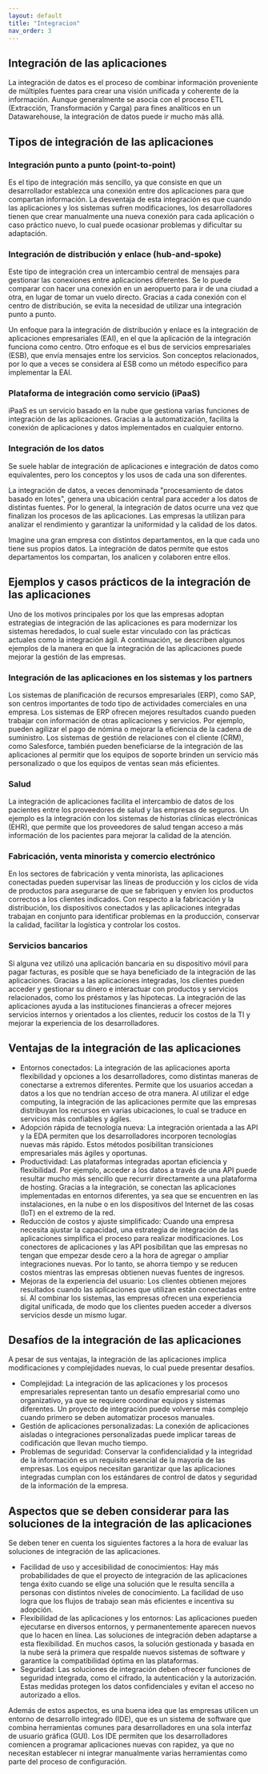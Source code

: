 ```yaml
---
layout: default
title: "Integracion"
nav_order: 3
---
```

## Integración de las aplicaciones

La integración de datos es el proceso de combinar información proveniente de múltiples fuentes para crear una visión unificada y coherente de la información. Aunque generalmente se asocia con el proceso ETL (Extracción, Transformación y Carga) para fines analíticos en un Datawarehouse, la integración de datos puede ir mucho más allá.

## Tipos de integración de las aplicaciones

### Integración punto a punto (point-to-point)

Es el tipo de integración más sencillo, ya que consiste en que un desarrollador establezca una conexión entre dos aplicaciones para que compartan información. La desventaja de esta integración es que cuando las aplicaciones y los sistemas sufren modificaciones, los desarrolladores tienen que crear manualmente una nueva conexión para cada aplicación o caso práctico nuevo, lo cual puede ocasionar problemas y dificultar su adaptación.

### Integración de distribución y enlace (hub-and-spoke)

Este tipo de integración crea un intercambio central de mensajes para gestionar las conexiones entre aplicaciones diferentes. Se lo puede comparar con hacer una conexión en un aeropuerto para ir de una ciudad a otra, en lugar de tomar un vuelo directo. Gracias a cada conexión con el centro de distribución, se evita la necesidad de utilizar una integración punto a punto.

Un enfoque para la integración de distribución y enlace es la integración de aplicaciones empresariales (EAI), en el que la aplicación de la integración funciona como centro. Otro enfoque es el bus de servicios empresariales (ESB), que envía mensajes entre los servicios. Son conceptos relacionados, por lo que a veces se considera al ESB como un método específico para implementar la EAI.

### Plataforma de integración como servicio (iPaaS)

iPaaS es un servicio basado en la nube que gestiona varias funciones de integración de las aplicaciones. Gracias a la automatización, facilita la conexión de aplicaciones y datos implementados en cualquier entorno. 

### Integración de los datos

Se suele hablar de integración de aplicaciones e integración de datos como equivalentes, pero los conceptos y los usos de cada una son diferentes.

La integración de datos, a veces denominada "procesamiento de datos basado en lotes", genera una ubicación central para acceder a los datos de distintas fuentes. Por lo general, la integración de datos ocurre una vez que finalizan los procesos de las aplicaciones. Las empresas la utilizan para analizar el rendimiento y garantizar la uniformidad y la calidad de los datos.

Imagine una gran empresa con distintos departamentos, en la que cada uno tiene sus propios datos. La integración de datos permite que estos departamentos los compartan, los analicen y colaboren entre ellos.

## Ejemplos y casos prácticos de la integración de las aplicaciones

Uno de los motivos principales por los que las empresas adoptan estrategias de integración de las aplicaciones es para modernizar los sistemas heredados, lo cual suele estar vinculado con las prácticas actuales como la integración ágil. A continuación, se describen algunos ejemplos de la manera en que la integración de las aplicaciones puede mejorar la gestión de las empresas.

### Integración de las aplicaciones en los sistemas y los partners

Los sistemas de planificación de recursos empresariales (ERP), como SAP, son centros importantes de todo tipo de actividades comerciales en una empresa. Los sistemas de ERP ofrecen mejores resultados cuando pueden trabajar con información de otras aplicaciones y servicios. Por ejemplo, pueden agilizar el pago de nómina o mejorar la eficiencia de la cadena de suministro. Los sistemas de gestión de relaciones con el cliente (CRM), como Salesforce, también pueden beneficiarse de la integración de las aplicaciones al permitir que los equipos de soporte brinden un servicio más personalizado o que los equipos de ventas sean más eficientes.

### Salud

La integración de aplicaciones facilita el intercambio de datos de los pacientes entre los proveedores de salud y las empresas de seguros. Un ejemplo es la integración con los sistemas de historias clínicas electrónicas (EHR), que permite que los proveedores de salud tengan acceso a más información de los pacientes para mejorar la calidad de la atención.

### Fabricación, venta minorista y comercio electrónico

En los sectores de fabricación y venta minorista, las aplicaciones conectadas pueden supervisar las líneas de producción y los ciclos de vida de productos para asegurarse de que se fabriquen y envíen los productos correctos a los clientes indicados. Con respecto a la fabricación y la distribución, los dispositivos conectados y las aplicaciones integradas trabajan en conjunto para identificar problemas en la producción, conservar la calidad, facilitar la logística y controlar los costos.

### Servicios bancarios

Si alguna vez utilizó una aplicación bancaria en su dispositivo móvil para pagar facturas, es posible que se haya beneficiado de la integración de las aplicaciones. Gracias a las aplicaciones integradas, los clientes pueden acceder y gestionar su dinero e interactuar con productos y servicios relacionados, como los préstamos y las hipotecas. La integración de las aplicaciones ayuda a las instituciones financieras a ofrecer mejores servicios internos y orientados a los clientes, reducir los costos de la TI y mejorar la experiencia de los desarrolladores.

## Ventajas de la integración de las aplicaciones

- Entornos conectados: La integración de las aplicaciones aporta flexibilidad y opciones a los desarrolladores, como distintas maneras de conectarse a extremos diferentes. Permite que los usuarios accedan a datos a los que no tendrían acceso de otra manera. Al utilizar el edge computing, la integración de las aplicaciones permite que las empresas distribuyan los recursos en varias ubicaciones, lo cual se traduce en servicios más confiables y ágiles.
- Adopción rápida de tecnología nueva: La integración orientada a las API y la EDA permiten que los desarrolladores incorporen tecnologías nuevas más rápido. Estos métodos posibilitan transiciones empresariales más ágiles y oportunas. 
- Productividad: Las plataformas integradas aportan eficiencia y flexibilidad. Por ejemplo, acceder a los datos a través de una API puede resultar mucho más sencillo que recurrir directamente a una plataforma de hosting. Gracias a la integración, se conectan las aplicaciones implementadas en entornos diferentes, ya sea que se encuentren en las instalaciones, en la nube o en los dispositivos del Internet de las cosas (IoT) en el extremo de la red.
- Reducción de costos y ajuste simplificado: Cuando una empresa necesita ajustar la capacidad, una estrategia de integración de las aplicaciones simplifica el proceso para realizar modificaciones. Los conectores de aplicaciones y las API posibilitan que las empresas no tengan que empezar desde cero a la hora de agregar o ampliar integraciones nuevas. Por lo tanto, se ahorra tiempo y se reducen costos mientras las empresas obtienen nuevas fuentes de ingresos.
- Mejoras de la experiencia del usuario: Los clientes obtienen mejores resultados cuando las aplicaciones que utilizan están conectadas entre sí. Al combinar los sistemas, las empresas ofrecen una experiencia digital unificada, de modo que los clientes pueden acceder a diversos servicios desde un mismo lugar.

## Desafíos de la integración de las aplicaciones

A pesar de sus ventajas, la integración de las aplicaciones implica modificaciones y complejidades nuevas, lo cual puede presentar desafíos.

- Complejidad: La integración de las aplicaciones y los procesos empresariales representan tanto un desafío empresarial como uno organizativo, ya que se requiere coordinar equipos y sistemas diferentes. Un proyecto de integración puede volverse más complejo cuando primero se deben automatizar procesos manuales.
- Gestión de aplicaciones personalizadas: La conexión de aplicaciones aisladas o integraciones personalizadas puede implicar tareas de codificación que llevan mucho tiempo.
- Problemas de seguridad: Conservar la confidencialidad y la integridad de la información es un requisito esencial de la mayoría de las empresas. Los equipos necesitan garantizar que las aplicaciones integradas cumplan con los estándares de control de datos y seguridad de la información de la empresa.

## Aspectos que se deben considerar para las soluciones de la integración de las aplicaciones

Se deben tener en cuenta los siguientes factores a la hora de evaluar las soluciones de integración de las aplicaciones.

- Facilidad de uso y accesibilidad de conocimientos: Hay más probabilidades de que el proyecto de integración de las aplicaciones tenga éxito cuando se elige una solución que le resulta sencilla a personas con distintos niveles de conocimiento. La facilidad de uso logra que los flujos de trabajo sean más eficientes e incentiva su adopción.
- Flexibilidad de las aplicaciones y los entornos: Las aplicaciones pueden ejecutarse en diversos entornos, y permanentemente aparecen nuevos que lo hacen en línea. Las soluciones de integración deben adaptarse a esta flexibilidad. En muchos casos, la solución gestionada y basada en la nube será la primera que respalde nuevos sistemas de software y garantice la compatibilidad óptima en las plataformas.
- Seguridad: Las soluciones de integración deben ofrecer funciones de seguridad integrada, como el cifrado, la autenticación y la autorización. Estas medidas protegen los datos confidenciales y evitan el acceso no autorizado a ellos.

Además de estos aspectos, es una buena idea que las empresas utilicen un entorno de desarrollo integrado (IDE), que es un sistema de software que combina herramientas comunes para desarrolladores en una sola interfaz de usuario gráfica (GUI). Los IDE permiten que los desarrolladores comiencen a programar aplicaciones nuevas con rapidez, ya que no necesitan establecer ni integrar manualmente varias herramientas como parte del proceso de configuración.
